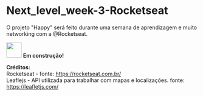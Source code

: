 # Next_level_week-3-Rocketseat
O projeto "Happy" será feito durante uma semana de aprendizagem e muito networking com a @Rocketseat.


<img src="https://www.flaticon.com/svg/static/icons/svg/2451/2451617.svg" width="40px"> **Em construção!**

**Créditos:**
</br>
Rocketseat - fonte: https://rocketseat.com.br/ </br>
Leaflejs - API utilizada para trabalhar com mapas e localizações. 
fonte: https://leafletjs.com/
